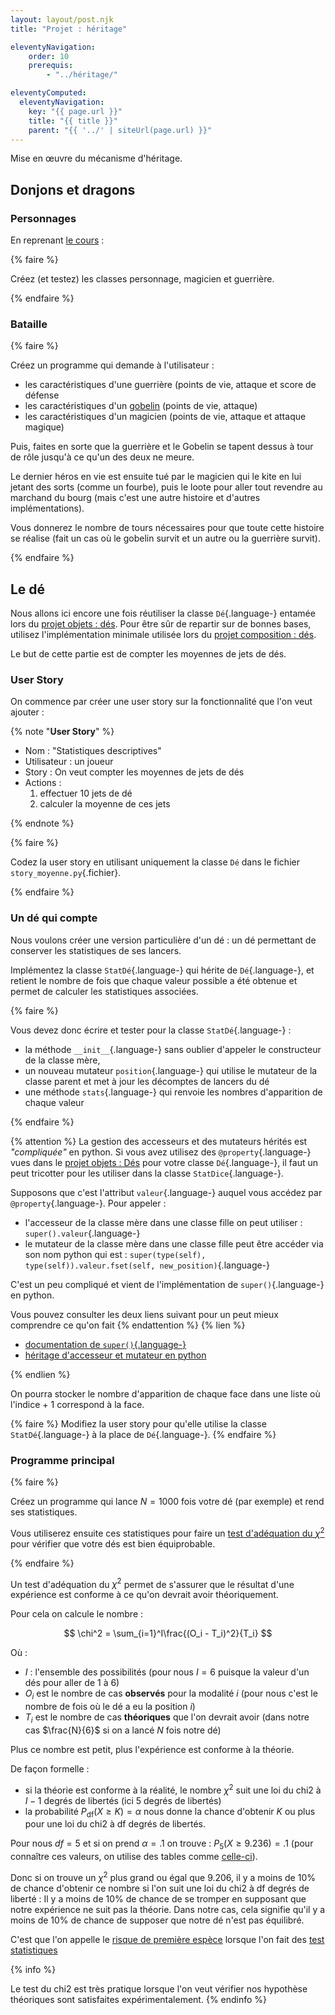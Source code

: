 ```yaml
---
layout: layout/post.njk 
title: "Projet : héritage"

eleventyNavigation:
    order: 10
    prerequis:
        - "../héritage/"

eleventyComputed:
  eleventyNavigation:
    key: "{{ page.url }}"
    title: "{{ title }}"
    parent: "{{ '../' | siteUrl(page.url) }}"
---
```


<!-- début résumé -->

Mise en œuvre du mécanisme d'héritage.

<!-- end résumé -->

## Donjons et dragons

### Personnages

En reprenant [le cours](../héritage#exemple-D&D) :

{% faire %}

Créez (et testez) les classes personnage, magicien et guerrière.

{% endfaire %}

### Bataille

{% faire %}

Créez un programme qui demande à l'utilisateur :

* les caractéristiques d'une guerrière (points de vie, attaque et score de défense
* les caractéristiques d'un [gobelin](https://www.aidedd.org/dnd/monstres.php?vf=gobelin) (points de vie, attaque)
* les caractéristiques d'un magicien (points de vie, attaque et attaque magique)

Puis,  faites en sorte que la guerrière et le Gobelin se tapent dessus à tour de rôle jusqu'à ce qu'un des deux ne meure.

Le dernier héros en vie est ensuite tué par le magicien qui le kite en lui jetant des sorts (comme un fourbe), puis le loote pour aller tout revendre au marchand du bourg (mais c'est une autre histoire et d'autres implémentations).

Vous donnerez le nombre de tours nécessaires pour que toute cette histoire se réalise (fait un cas où le gobelin survit et un autre ou la guerrière survit).

{% endfaire %}

## Le dé

Nous allons ici encore une fois réutiliser la classe `Dé`{.language-} entamée lors du [projet objets : dés](../projet-objets-dés). Pour être sûr de repartir sur de bonnes bases, utilisez l'implémentation minimale utilisée lors du [projet composition : dés](../projet-composition-dés/#code-Dé).

Le but de cette partie est de compter les moyennes de jets de dés.

### User Story

On commence par créer une user story sur la fonctionnalité que l'on veut ajouter :

{% note "**User Story**" %}

* Nom : "Statistiques descriptives"
* Utilisateur : un joueur
* Story : On veut compter les moyennes de jets de dés
* Actions :
  1. effectuer 10 jets de dé
  2. calculer la moyenne de ces jets

{% endnote %}

{% faire %}

Codez la user story en utilisant uniquement la classe `Dé` dans le fichier `story_moyenne.py`{.fichier}.

{% endfaire %}

### Un dé qui compte

Nous voulons créer une version particulière d'un dé : un dé permettant de conserver les statistiques de ses lancers.

Implémentez la classe `StatDé`{.language-} qui hérite de `Dé`{.language-}, et retient le nombre de fois que chaque valeur possible a été obtenue et permet de calculer les statistiques associées.

{% faire %}

Vous devez donc écrire et tester pour la classe `StatDé`{.language-} :

* la méthode `__init__`{.language-} sans oublier d'appeler le constructeur de la classe mère,
* un nouveau mutateur `position`{.language-} qui utilise le mutateur de la classe parent et met à jour les décomptes de lancers du dé
* une méthode `stats`{.language-} qui renvoie les nombres d'apparition de chaque valeur

{% endfaire %}

{% attention %}
La gestion des accesseurs et des mutateurs hérités est *"compliquée"* en python. Si vous avez utilisez des `@property`{.language-} vues dans le [projet objets : Dés](../projet-objets-dés#property) pour votre classe `Dé`{.language-}, il faut un peut tricotter pour les utiliser dans la classe `StatDice`{.language-}.

Supposons que c'est l'attribut `valeur`{.language-} auquel vous accédez par `@property`{.language-}. Pour appeler :

* l'accesseur de la classe mère dans une classe fille on peut utiliser : `super().valeur`{.language-}
* le mutateur de la classe mère dans une classe fille peut être accéder via son nom python qui est : `super(type(self), type(self)).valeur.fset(self, new_position)`{.language-}

C'est un peu compliqué et vient de l'implémentation de `super()`{.language-} en python.

Vous pouvez consulter les deux liens suivant pour un peut mieux comprendre ce qu'on fait
{% endattention %}
{% lien %}

* [documentation de `super()`{.language-}](https://docs.python.org/3/library/functions.html#super)
* [héritage d'accesseur et mutateur en python](https://gist.github.com/Susensio/979259559e2bebcd0273f1a95d7c1e79)

{% endlien %}

On pourra stocker le nombre d'apparition de chaque face dans une liste où l'indice + 1 correspond à la face.

{% faire %}
Modifiez la user story pour qu'elle utilise la classe `StatDé`{.language-} à la place de `Dé`{.language-}.
{% endfaire %}

### Programme principal

{% faire %}

Créez un programme qui lance $N=1000$  fois votre dé (par exemple) et rend ses statistiques.

Vous utiliserez ensuite ces statistiques pour faire un [test d'adéquation du $\chi^2$](https://fr.wikipedia.org/wiki/Test_du_%CF%87%C2%B2#Exemple_1_:_d%C3%A9termination_de_l'%C3%A9quilibrage_d'un_d%C3%A9) pour vérifier que votre dés est bien équiprobable.

{% endfaire %}

Un test d'adéquation du $\chi^2$ permet de s'assurer que le résultat d'une expérience est conforme à ce qu'on devrait avoir théoriquement.

Pour cela on calcule le nombre :

$$
\chi^2 = \sum_{i=1}^I\frac{(O_i - T_i)^2}{T_i}
$$

Où :

* $I$ : l'ensemble des possibilités (pour nous $I=6$ puisque la valeur d'un dés pour aller de 1 à 6)
* $O_i$ est le nombre de cas **observés** pour la modalité $i$ (pour nous c'est le nombre de fois où le dé a eu la position $i$)
* $T_i$ est le nombre de cas **théoriques** que l'on devrait avoir (dans notre cas $\frac{N}{6}$ si on a lancé $N$ fois notre dé)

Plus ce nombre est petit, plus l'expérience est conforme à la théorie.

De façon formelle :

* si la théorie est conforme à la réalité, le nombre $\chi^2$  suit une loi du chi2 à $I-1$ degrés de libertés (ici 5 degrés de libertés)
* la probabilité $P_{\mbox{df}}(X \geq K)=\alpha$ nous donne la chance d'obtenir $K$ ou plus pour une loi du chi2 à df degrés de libertés.

Pour nous $df = 5$ et si on prend $\alpha = .1$ on trouve : $P_{5}(X \geq 9.236) = .1$ (pour connaître ces valeurs, on utilise des tables comme [celle-ci](https://people.richland.edu/james/lecture/m170/tbl-chi.html)).

Donc si on trouve un $\chi^2$ plus grand ou égal que $9.206$, il y a moins de 10% de chance d'obtenir ce nombre si l'on suit une loi du chi2 à df degrés de liberté : Il y a moins de 10% de chance de se tromper en supposant que notre expérience ne suit pas la théorie. Dans notre cas, cela signifie qu'il y a moins de 10% de chance de supposer que notre dé n'est pas équilibré.

C'est que l'on appelle le [risque de première espèce](https://fr.wikipedia.org/wiki/Test_statistique#Risque_de_premi%C3%A8re_esp%C3%A8ce_et_confiance) lorsque l'on fait des [test statistiques](https://fr.wikipedia.org/wiki/Test_statistique)

{% info %}

Le test du chi2 est très pratique lorsque l'on veut vérifier nos hypothèse théoriques sont satisfaites expérimentalement.
{% endinfo %}
